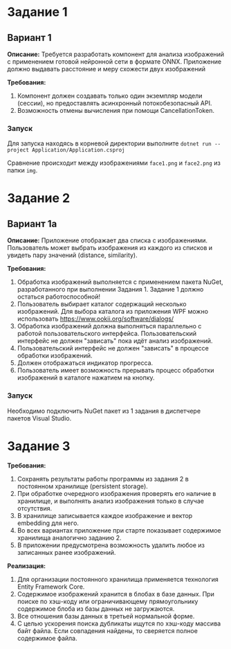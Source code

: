 # Задание 1
## Вариант 1

**Описание:** 
Требуется разработать компонент для анализа изображений с применением готовой нейронной сети в формате ONNX.  Приложение должно выдавать расстояние и меру схожести двух изображений

**Требования:**
1. Компонент должен создавать только один экземпляр модели (сессии), но предоставлять асинхронный потокобезопасный API.
2. Возможность отмены вычисления при помощи CancellationToken. 

### Запуск
Для запуска находясь в корневой директории выполните `dotnet run --project Application/Application.csproj`

Сравнение происходит между изображениями `face1.png` и `face2.png` из папки `img`.

# Задание 2
## Вариант 1a

**Описание:** 
Приложение отображает два списка с изображениями. Пользователь может выбрать изображения из  каждого из списков и увидеть пару значений (distance, similarity). 

**Требования:**
1. Обработка изображений выполняется  c применением пакета NuGet, 	разработанного при выполнении Задания 1. Задание 1 должно остаться работоспособной! 
2. Пользователь выбирает каталог содержащий несколько изображений. Для выбора каталога из приложения WPF можно использовать https://www.ookii.org/software/dialogs/ 
3. Обработка изображений должна выполняться параллельно с работой пользовательского интерфейса. Пользовательский интерфейс не должен "зависать" пока идёт анализ изображений. 
4. Пользовательский интерфейс не должен "зависать" в процессе обработки изображений. 
5. Должен отображаться индикатор прогресса. 
6. Пользователь имеет возможность прерывать процесс обработки изображений в каталоге нажатием на кнопку.

### Запуск
Необходимо подключить NuGet пакет из 1 задания в диспетчере пакетов Visual Studio.

# Задание 3
**Требования:**
1. Сохранять результаты работы программы из задания 2 в постоянном хранилище (persistent storage). 
2. При обработке очередного изображения проверять его наличие в хранилище, и выполнять анализ изображения только в случае отсутствия. 
3. В хранилище записывается каждое изображение и вектор embedding для него.  
4. Во всех вариантах приложение при старте показывает содержимое хранилища аналогично заданию 2.  
5. В приложении предусмотрена возможность удалить любое из записанных ранее изображений. 

**Реализация:**
1. Для организации постоянного хранилища применяется технология Entity Framework Core.
2. Содержимое изображений хранится в блобах в базе данных. При поиске по хэш-коду или ограничивающему прямоугольнику содержимое блоба из базы данных не загружаются. 
3. Все отношения базы данных в третьей нормальной форме. 
4. С целью ускорения поиска дубликаты ищутся по хэш-коду массива байт файла.  Если совпадения найдены, то сверяется полное содержимое файла. 
